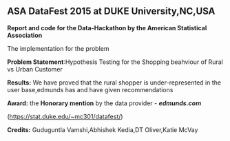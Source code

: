 ## ASA DataFest 2015 at DUKE University,NC,USA

**Report and code for the Data-Hackathon by the American Statistical Association**

The implementation for the problem 

**Problem Statement**:Hypothesis Testing for the Shopping beahviour of Rural vs Urban Customer

**Results:** We have proved that the rural shopper is under-represented in the user base,edmunds has 
and have given recommendations

**Award:** the **Honorary mention** by the data provider - ***edmunds.com***

(https://stat.duke.edu/~mc301/datafest/)

**Credits:** Guduguntla Vamshi,Abhishek Kedia,DT Oliver,Katie McVay
